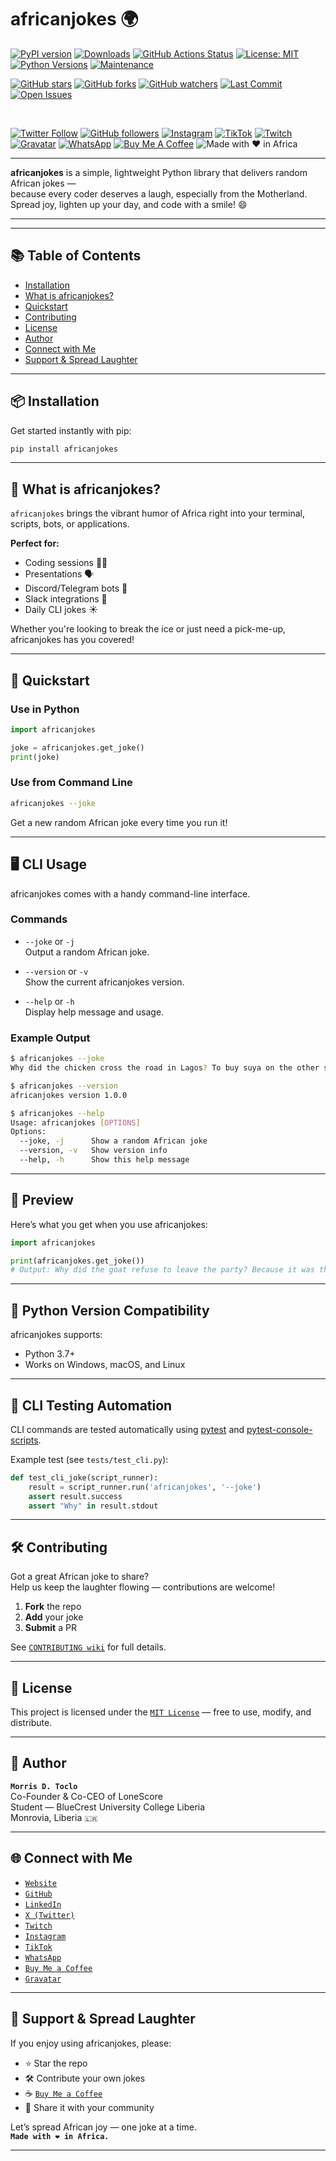 # africanjokes 🌍

<!-- Main project stats badges -->
[![PyPI version](https://img.shields.io/pypi/v/africanjokes)](https://pypi.org/project/africanjokes/)
[![Downloads](https://img.shields.io/pepy/dt/africanjokes)](https://pepy.tech/project/africanjokes)
[![GitHub Actions Status](https://github.com/daddysboy21/africanjokes/actions/workflows/python-app.yml/badge.svg)](https://github.com/daddysboy21/africanjokes/actions)
[![License: MIT](https://img.shields.io/badge/License-MIT-yellow.svg)](https://opensource.org/licenses/MIT)
[![Python Versions](https://img.shields.io/pypi/pyversions/africanjokes)](https://pypi.org/project/africanjokes/)
[![Maintenance](https://img.shields.io/maintenance/yes/2025)](https://github.com/daddysboy21/africanjokes)

<!-- GitHub community stats badges -->
[![GitHub stars](https://img.shields.io/github/stars/daddysboy21/africanjokes)](https://github.com/daddysboy21/africanjokes/stargazers)
[![GitHub forks](https://img.shields.io/github/forks/daddysboy21/africanjokes)](https://github.com/daddysboy21/africanjokes/network)
[![GitHub watchers](https://img.shields.io/github/watchers/daddysboy21/africanjokes)](https://github.com/daddysboy21/africanjokes/watchers)
[![Last Commit](https://img.shields.io/github/last-commit/daddysboy21/africanjokes)](https://github.com/daddysboy21/africanjokes/commits)
[![Open Issues](https://img.shields.io/github/issues/daddysboy21/africanjokes)](https://github.com/daddysboy21/africanjokes/issues)

<br>

<!-- Social & support badges grouped for clarity -->
[![Twitter Follow](https://img.shields.io/twitter/follow/daddysboy_21?style=social)](https://twitter.com/daddysboy_21)
[![GitHub followers](https://img.shields.io/github/followers/daddysboy21?label=Follow&style=social)](https://github.com/daddysboy21)
[![Instagram](https://img.shields.io/badge/@daddysboy.21-E4405F?style=flat&logo=instagram&logoColor=white)](https://instagram.com/daddysboy.21)
[![TikTok](https://img.shields.io/badge/TikTok-@daddysboy.21-black?style=flat&logo=tiktok)](https://tiktok.com/@daddysboy.21)
[![Twitch](https://img.shields.io/badge/Twitch-daddysboy_21-9146FF?style=flat&logo=twitch&logoColor=white)](https://twitch.tv/daddysboy_21)
[![Gravatar](https://img.shields.io/badge/Gravatar-daddysboy21-4B8BBE?style=flat&logo=gravatar&logoColor=white)](https://daddysboy21.link)
[![WhatsApp](https://img.shields.io/badge/WhatsApp-Chat-green?style=flat&logo=whatsapp&logoColor=white)](https://wa.me/231555557034)
[![Buy Me A Coffee](https://img.shields.io/badge/Support☕-Buy%20Me%20a%20Coffee-orange?style=flat&logo=buy-me-a-coffee)](https://buymeacoffee.com/PBEzMY14YC)
![Made with ❤️ in Africa](https://img.shields.io/badge/Made%20with-%E2%9D%A4%EF%B8%8F-in%20Africa-4c1?style=flat)

---

**africanjokes** is a simple, lightweight Python library that delivers random African jokes —  
because every coder deserves a laugh, especially from the Motherland.  
Spread joy, lighten up your day, and code with a smile! 😄

---

---

## 📚 Table of Contents

- [Installation](#-installation)
- [What is africanjokes?](#-what-is-africanjokes)
- [Quickstart](#-quickstart)
- [Contributing](#️-contributing)
- [License](#-license)
- [Author](#-author)
- [Connect with Me](#-connect-with-me)
- [Support & Spread Laughter](#-support--spread-laughter)

---

## 📦 Installation

Get started instantly with pip:

```bash
pip install africanjokes
```

---

## 🤔 What is africanjokes?

`africanjokes` brings the vibrant humor of Africa right into your terminal, scripts, bots, or applications.

**Perfect for:**
- Coding sessions 👨‍💻
- Presentations 🗣️
- Discord/Telegram bots 🤖
- Slack integrations 💬
- Daily CLI jokes ☀️

Whether you're looking to break the ice or just need a pick-me-up, africanjokes has you covered!

---

## 🚀 Quickstart

### Use in Python

```python
import africanjokes

joke = africanjokes.get_joke()
print(joke)
```

### Use from Command Line

```bash
africanjokes --joke
```

Get a new random African joke every time you run it!

---

## 🖥️ CLI Usage

africanjokes comes with a handy command-line interface.

### Commands

- `--joke` or `-j`  
  Output a random African joke.

- `--version` or `-v`  
  Show the current africanjokes version.

- `--help` or `-h`  
  Display help message and usage.

### Example Output

```bash
$ africanjokes --joke
Why did the chicken cross the road in Lagos? To buy suya on the other side!

$ africanjokes --version
africanjokes version 1.0.0

$ africanjokes --help
Usage: africanjokes [OPTIONS]
Options:
  --joke, -j      Show a random African joke
  --version, -v   Show version info
  --help, -h      Show this help message
```

---

## 👀 Preview

Here’s what you get when you use africanjokes:

```python
import africanjokes

print(africanjokes.get_joke())
# Output: Why did the goat refuse to leave the party? Because it was the G.O.A.T!
```

---

## 🐍 Python Version Compatibility

africanjokes supports:

- Python 3.7+
- Works on Windows, macOS, and Linux

---

## 🤖 CLI Testing Automation

CLI commands are tested automatically using [pytest](https://pytest.org/) and [pytest-console-scripts](https://github.com/manahl/pytest-plugins/tree/master/pytest-console-scripts).

Example test (see `tests/test_cli.py`):

```python
def test_cli_joke(script_runner):
    result = script_runner.run('africanjokes', '--joke')
    assert result.success
    assert "Why" in result.stdout 
```

---

## 🛠️ Contributing

Got a great African joke to share?  
Help us keep the laughter flowing — contributions are welcome!

1. **Fork** the repo  
2. **Add** your joke  
3. **Submit** a PR  

See [`CONTRIBUTING wiki`](https://github.com/daddysboy21/africanjokes/wiki/Contributing) for full details.

---

## 📄 License

This project is licensed under the [`MIT License`](https://github.com/daddysboy21/africanjokes/blob/main/LICENSE)
 — free to use, modify, and distribute.

---

## 👤 Author

**`Morris D. Toclo`**  
Co-Founder & Co-CEO of LoneScore  
Student — BlueCrest University College Liberia  
Monrovia, Liberia `🇱🇷`

---

## 🌐 Connect with Me

- [`Website`](https://daddysboy21.link)
- [`GitHub`](https://github.com/daddysboy21)
- [`LinkedIn`](https://www.linkedin.com/in/morris-toclo-a83858275)
- [`X (Twitter)`](https://x.com/daddysboy_21)
- [`Twitch`](https://twitch.tv/daddysboy_21)
- [`Instagram`](https://instagram.com/daddysboy.21)
- [`TikTok`](https://tiktok.com/@daddysboy.21)
- [`WhatsApp`](https://wa.me/231555557034)
- [`Buy Me a Coffee`](https://buymeacoffee.com/PBEzMY14YC)
- [`Gravatar`](https://daddysboy21.link)

---

## 💖 Support & Spread Laughter

If you enjoy using africanjokes, please:

- ⭐ Star the repo  
- 🛠️ Contribute your own jokes  
- ☕ [`Buy Me a Coffee`](https://buymeacoffee.com/PBEzMY14YC)  
- 📣 Share it with your community  

Let’s spread African joy — one joke at a time.  
**`Made with ❤️ in Africa.`**

---
